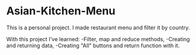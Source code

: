 # Asian-Kitchen-Menu

This is a personal project. 
I made restaurant menu and filter it by country.


With this project I've learned:
-Filter, map and reduce methods,
-Creating and returning data,
-Creating "All" buttons and return function with it.
